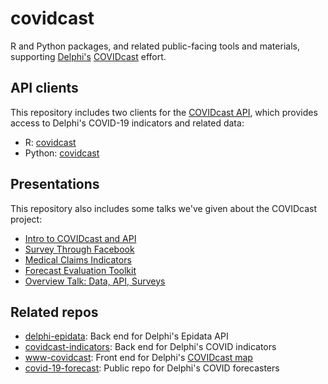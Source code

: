 # covidcast

R and Python packages, and related public-facing tools and materials,
supporting [Delphi's](https://delphi.cmu.edu) 
[COVIDcast](https://covidcast.cmu.edu) effort. 

## API clients

This repository includes two clients for the [COVIDcast
API](https://cmu-delphi.github.io/delphi-epidata/api/covidcast.html), which
provides access to Delphi's COVID-19 indicators and related data:

- R: [covidcast](https://cmu-delphi.github.io/covidcast/covidcastR/)
- Python: [covidcast](https://cmu-delphi.github.io/covidcast/covidcast-py/html/)

## Presentations

This repository also includes some talks we've given about the COVIDcast project: 

- [Intro to COVIDcast and API](https://cmu-delphi.github.io/covidcast/talks/intro-api/talk.html) 
- [Survey Through Facebook](https://cmu-delphi.github.io/covidcast/talks/fb-survey/talk.html)
- [Medical Claims Indicators](https://docs.google.com/presentation/d/1Pt2qMwIHyyuyGwwigZyndPGjcjILAS6RYxBcXKuuQ4U/edit?usp=sharing)
- [Forecast Evaluation Toolkit](https://cmu-delphi.github.io/covidcast/talks/evalcast/talk.html)
- [Overview Talk: Data, API, Surveys](https://cmu-delphi.github.io/covidcast/talks/copss-niss/talk.html)

## Related repos

- [delphi-epidata](https://github.com/cmu-delphi/delphi-epidata/): Back end for
  Delphi's Epidata API 
- [covidcast-indicators](https://github.com/cmu-delphi/covidcast-indicators/):
  Back end for Delphi's COVID indicators 
- [www-covidcast](https://github.com/cmu-delphi/www-covidcast/): Front end for
  Delphi's [COVIDcast map](https://covidcast.cmu.edu) 
- [covid-19-forecast](https://github.com/cmu-delphi/covid-19-forecast/): Public
  repo for Delphi's COVID forecasters 
